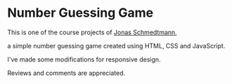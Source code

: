# Number Guessing Game

This is one of the course projects of <a href="https://github.com/jonasschmedtmann">Jonas Schmedtmann</a>,

a simple number guessing game created using HTML, CSS and JavaScript.

I've made some modifications for responsive design.

Reviews and comments are appreciated.


